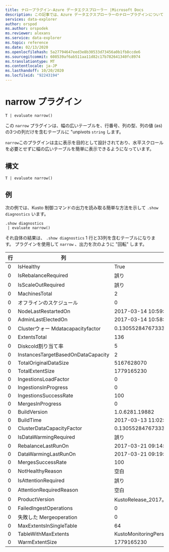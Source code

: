 ```yaml
---
title: ナロープラグイン-Azure データエクスプローラー |Microsoft Docs
description: この記事では、Azure データエクスプローラーのナロープラグインについて説明します。
services: data-explorer
author: orspod
ms.author: orspodek
ms.reviewer: alexans
ms.service: data-explorer
ms.topic: reference
ms.date: 02/13/2020
ms.openlocfilehash: 5a27794647eed3e8b30533d73456a0b1fb8ccde6
ms.sourcegitcommit: 608539af6ab511aa11d82c17b782641340fc8974
ms.translationtype: MT
ms.contentlocale: ja-JP
ms.lasthandoff: 10/20/2020
ms.locfileid: "92243194"
---
```

# <a name="narrow-plugin"></a>narrow プラグイン

```kusto
T | evaluate narrow()
```

この `narrow` プラグインは、幅の広いテーブルを、行番号、列の型、列の値 (as) の3つの列だけを含むテーブルに "unpivots `string` します。

`narrow`このプラグインは主に表示を目的として設計されており、水平スクロールを必要とせずに幅の広いテーブルを簡単に表示できるようになっています。

## <a name="syntax"></a>構文

`T | evaluate narrow()`

## <a name="examples"></a>例

次の例では、Kusto 制御コマンドの出力を読み取る簡単な方法を示して `.show diagnostics` います。

```kusto
.show diagnostics
 | evaluate narrow()
```

それ自体の結果は、 `.show diagnostics` 1 行と33列を含むテーブルになります。 プラグインを使用して `narrow` 、出力を次のように "回転" します。

行  | 列                              | [値]
-----|-------------------------------------|-----------------------------
0    | IsHealthy                           | True
0    | IsRebalanceRequired                 | 誤り
0    | IsScaleOutRequired                  | 誤り
0    | MachinesTotal                       | 2
0    | オフラインのスケジュール                     | 0
0    | NodeLastRestartedOn                 | 2017-03-14 10:59: 18.9263023
0    | AdminLastElectedOn                  | 2017-03-14 10:58: 41.6741934
0    | Clusterウォー Mdatacapacityfactor       | 0.130552847673333
0    | ExtentsTotal                        | 136
0    | Diskcold割り当て率        | 5
0    | InstancesTargetBasedOnDataCapacity  | 2
0    | TotalOriginalDataSize               | 5167628070
0    | TotalExtentSize                     | 1779165230
0    | IngestionsLoadFactor                | 0
0    | IngestionsInProgress                | 0
0    | IngestionsSuccessRate               | 100
0    | MergesInProgress                    | 0
0    | BuildVersion                        | 1.0.6281.19882
0    | BuildTime                           | 2017-03-13 11:02: 44.0000000
0    | ClusterDataCapacityFactor           | 0.130552847673333
0    | IsDataWarmingRequired               | 誤り
0    | RebalanceLastRunOn                  | 2017-03-21 09:14: 53.8523455
0    | DataWarmingLastRunOn                | 2017-03-21 09:19: 54.1438800
0    | MergesSuccessRate                   | 100
0    | NotHealthyReason                    | 空白
0    | IsAttentionRequired                 | 誤り
0    | AttentionRequiredReason             | 空白
0    | ProductVersion                      | KustoRelease_2017。03.13.2
0    | FailedIngestOperations              | 0
0    | 失敗した Mergeoperation               | 0
0    | MaxExtentsInSingleTable             | 64
0    | TableWithMaxExtents                 | KustoMonitoringPersistentDatabase.KustoMonitoringTable
0    | WarmExtentSize                      | 1779165230